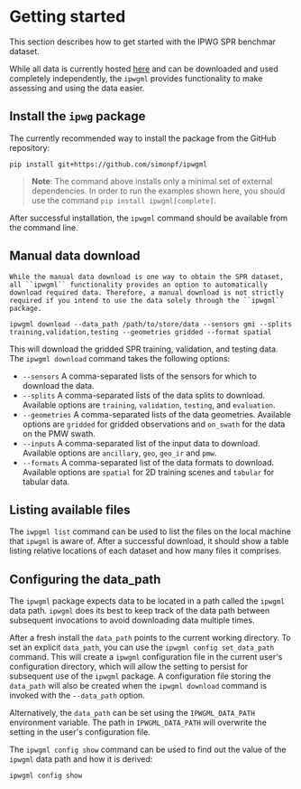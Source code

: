 # Getting started

This section describes how to get started with the IPWG SPR benchmar dataset.

While all data is currently hosted [here](https://rain.atmos.colostate.edu/gprof_nn/ipwgml/) and can
be downloaded and used completely independently, the ``ipwgml`` provides functionality to make assessing
and using the data easier.

## Install the ``ipwg`` package

The currently recommended way to install the package from the GitHub repository:

```
pip install git+https://github.com/simonpf/ipwgml
```

> **Note**: The command above installs only a minimal set of external dependencies. In order to run the examples shown here, you should use the command ``pip install ipwgml[complete]``.

After successful installation, the ``ipwgml`` command should be available from the command line.

## Manual data download

```{note}
While the manual data download is one way to obtain the SPR dataset, all ``ipwgml`` functionality provides an option to automatically download required data. Therefore, a manual download is not strictly required if you intend to use the data solely through the ``ipwgml`` package.
```

```
ipwgml download --data_path /path/to/store/data --sensors gmi --splits training,validation,testing --geometries gridded --format spatial
```

This will download the gridded SPR training, validation, and testing data. The ``ipwgml download`` command takes the following options:

 - ``--sensors`` A comma-separated lists of the sensors for which to download the data.
 - ``--splits`` A comma-separated lists of the data splits to download. Available options are ``training``, ``validation``, ``testing``, and ``evaluation``.
 - ``--geometries`` A comma-separated lists of the data geometries. Available options are ``gridded`` for gridded
   observations and ``on_swath`` for the data on the PMW swath.
 - ``--inputs`` A comma-separated list of the input data to download. Available options are ``ancillary``, ``geo``, ``geo_ir`` and ``pmw``.
 - ``--formats`` A comma-separated list of the data formats to download. Available options are ``spatial`` for 2D
   training scenes and ``tabular`` for tabular data.
   
   
## Listing available files

 The ``iwpgml list`` command can be used to list the files on the local machine
 that ``ipwgml`` is aware of. After a successful download, it should show a
 table listing relative locations of each dataset and how many files it
 comprises.
 
## Configuring the data_path

The ``ipwgml`` package expects data to be located in a path called the ``ipwgml`` data path.
``ipwgml`` does its best to keep track of the data path between subsequent
invocations to avoid downloading data multiple times.

After a fresh install the ``data_path`` points to the current working directory.
To set an explicit ``data_path``, you can use the ``ipwgml config
set_data_path`` command. This will create a ``ipwgml`` configuration file in the
current user's configuration directory, which will allow the setting to persist
for subsequent use of the ``ipwgml`` package. A configuration file storing the
``data_path`` will also be created when the ``ipwgml download`` command is
invoked with the ``--data_path`` option.

Alternatively, the ``data_path`` can be set using the ``IPWGML_DATA_PATH`` environment
variable. The path in ``IPWGML_DATA_PATH`` will overwrite the setting in the user's configuration
file.

The ``ipwgml config show`` command can be used to find out the value of the ``ipwgml`` data path
and how it is derived:

```
ipwgml config show
```

